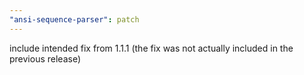 ```yaml
---
"ansi-sequence-parser": patch
---
```


include intended fix from 1.1.1 (the fix was not actually included in the previous release)
